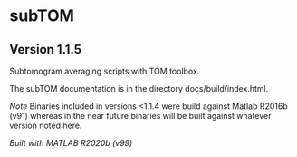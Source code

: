 # subTOM

## Version 1.1.5

Subtomogram averaging scripts with TOM toolbox.

The subTOM documentation is in the directory docs/build/index.html.

*Note* Binaries included in versions <1.1.4 were build against Matlab R2016b
(v91) whereas in the near future binaries will be built against whatever version
noted here.

*Built with MATLAB R2020b (v99)*
